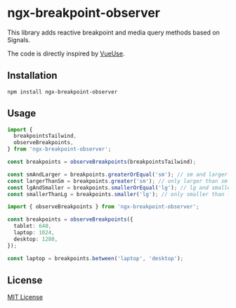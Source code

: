 # ngx-breakpoint-observer

This library adds reactive breakpoint and media query methods based on Signals.

The code is directly inspired by [VueUse](https://vueuse.org/).

## Installation

```shell
npm install ngx-breakpoint-observer
```

## Usage

```ts
import {
  breakpointsTailwind,
  observeBreakpoints,
} from 'ngx-breakpoint-observer';

const breakpoints = observeBreakpoints(breakpointsTailwind);

const smAndLarger = breakpoints.greaterOrEqual('sm'); // sm and larger
const largerThanSm = breakpoints.greater('sm'); // only larger than sm
const lgAndSmaller = breakpoints.smallerOrEqual('lg'); // lg and smaller
const smallerThanLg = breakpoints.smaller('lg'); // only smaller than lg
```

```ts
import { observeBreakpoints } from 'ngx-breakpoint-observer';

const breakpoints = observeBreakpoints({
  tablet: 640,
  laptop: 1024,
  desktop: 1280,
});

const laptop = breakpoints.between('laptop', 'desktop');
```

## License

[MIT License](https://github.com/tutkli/ngx-breakpoint-observer/blob/master/LICENSE)
